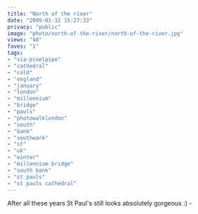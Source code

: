```yaml
---
title: "North of the river"
date: "2009-01-12 15:27:33"
privacy: "public"
image: "photo/north-of-the-river/north-of-the-river.jpg"
views: "48"
faves: "1"
tags:
- "via-pixelpipe"
- "cathedral"
- "cold"
- "england"
- "january"
- "london"
- "millennium"
- "bridge"
- "pauls"
- "photowalklondon"
- "south"
- "bank"
- "southwark"
- "st"
- "uk"
- "winter"
- "millennium bridge"
- "south bank"
- "st pauls"
- "st pauls cathedral"
---
```

After all these years St Paul's still looks absolutely gorgeous :) - <a href="/photos/2009/01/12/north-of-the-river"></a>
